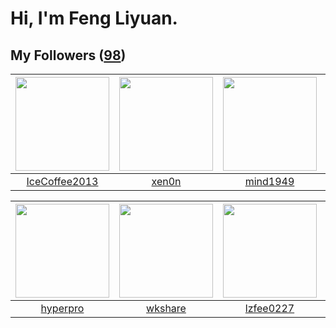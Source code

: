 # Hi, I'm Feng Liyuan.

## My Followers ([98](https://github.com/SunRunAway?tab=followers))

| <img src="https://avatars.githubusercontent.com/u/4661589?v=4" width="150" height="150" /> | <img src="https://avatars.githubusercontent.com/u/1175567?v=4" width="150" height="150" /> | <img src="https://avatars.githubusercontent.com/u/19871320?v=4" width="150" height="150" /> | <img src="https://avatars.githubusercontent.com/u/6002026?v=4" width="150" height="150" /> |
| :----------------------------------------------------------------------------------------: | :----------------------------------------------------------------------------------------: | :-----------------------------------------------------------------------------------------: | :----------------------------------------------------------------------------------------: |
|                      [IceCoffee2013](https://github.com/IceCoffee2013)                     |                              [xen0n](https://github.com/xen0n)                             |                           [mind1949](https://github.com/mind1949)                           |                        [codedogfish](https://github.com/codedogfish)                       |

| <img src="https://avatars.githubusercontent.com/u/2445111?v=4" width="150" height="150" /> | <img src="https://avatars.githubusercontent.com/u/2918384?v=4" width="150" height="150" /> | <img src="https://avatars.githubusercontent.com/u/1984045?v=4" width="150" height="150" /> | <img src="https://avatars.githubusercontent.com/u/3381789?v=4" width="150" height="150" /> |
| :----------------------------------------------------------------------------------------: | :----------------------------------------------------------------------------------------: | :----------------------------------------------------------------------------------------: | :----------------------------------------------------------------------------------------: |
|                           [hyperpro](https://github.com/hyperpro)                          |                            [wkshare](https://github.com/wkshare)                           |                          [lzfee0227](https://github.com/lzfee0227)                         |                             [Renkai](https://github.com/Renkai)                            |